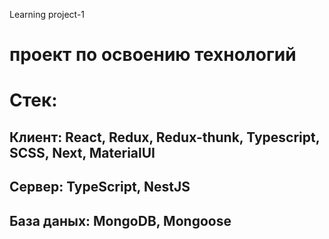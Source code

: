 Learning project-1
# проект по освоению технологий

# Стек: 
  ## Клиент: React, Redux, Redux-thunk, Typescript, SCSS, Next, MaterialUI
  ## Сервер: TypeScript, NestJS
  ## База даных: MongoDB, Mongoose
  
